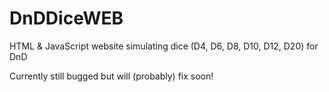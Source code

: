 # DnDDiceWEB
HTML &amp; JavaScript website simulating dice (D4, D6, D8, D10, D12, D20) for DnD

Currently still bugged but will (probably) fix soon!
